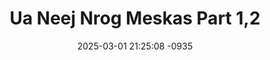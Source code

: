 ---
layout: movie-video-data
date: 2025-03-01 21:25:08 -0935
categories: movie

# Site Attributes
title: "Ua Neej Nrog Meskas Part 1,2"
permalink: "/movie/Ua_Neej_Nrog_Meskas_Part_1,2"

# Movie Attributes
synopsis: "Daim yeeb yaj duab Ua Neej Nrog Meskas no yog ib daim ua txog Meskas los yuav Hmoob ua neej nrog hmoob. Yog li ntawv peb sawv daws saib seb lub neej nrog Meskas no ho yuav nyuaj npaum li cas, vim tias koj tsis paub kuv lus kuv tsis paub koj lus li. Daim yeeb yaj duab no yog ib daim ua tau zoo saib thiab lom zem kawg li raws li nej sawv daws twb pom me ntsis hauv daim movie caub fab lawm. "
producer: "Kou Thao"
director: "Kou Thao"
writer: ""
video_link: "https://youtu.be/mSCsbPJrTIQ?si=QuhkVcArQKGNU3uM"
genre: "Comedy"
year: "2009"
release_type: "DVD"
storage: "Center for Hmong Studies"
thumbnail: "/assets/images/movie_thumbnails/Ua Neej Nrog Meskas Part 1,2.jpeg"
publishing_company: "Hmong Media Production"

# Sequels + Parts
base_movie: ""
total_parts: 
sequel: ""

# Movie Cast
cast:
- name: "Mr. Raier"
- name: "Ntxawm Lauj"
- name: "Paj Thoj"
- name: "Tsabmiv Luaj"
- name: "Cua Yaj"
- name: "Ntxhoo Lis"
---